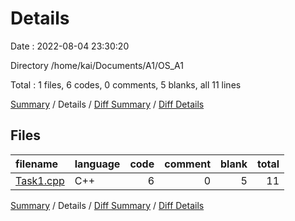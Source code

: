 # Details

Date : 2022-08-04 23:30:20

Directory /home/kai/Documents/A1/OS_A1

Total : 1 files,  6 codes, 0 comments, 5 blanks, all 11 lines

[Summary](results.md) / Details / [Diff Summary](diff.md) / [Diff Details](diff-details.md)

## Files
| filename | language | code | comment | blank | total |
| :--- | :--- | ---: | ---: | ---: | ---: |
| [Task1.cpp](/Task1.cpp) | C++ | 6 | 0 | 5 | 11 |

[Summary](results.md) / Details / [Diff Summary](diff.md) / [Diff Details](diff-details.md)